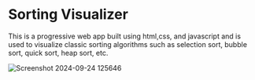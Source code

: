 # Sorting Visualizer

This is a progressive web app built using html,css, and javascript and is used to visualize classic sorting algorithms such as selection sort, bubble sort, quick sort, heap sort, etc.


![Screenshot 2024-09-24 125646](https://github.com/user-attachments/assets/3ecf5c3a-22f3-4048-af28-332ddc4446af)
